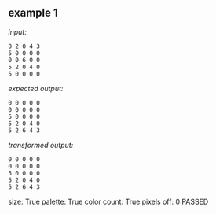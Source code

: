 
## example 1
*input:*
```
0 2 0 4 3
5 0 0 0 0
0 0 6 0 0
5 2 0 4 0
5 0 0 0 0
```
*expected output:*
```
0 0 0 0 0
0 0 0 0 0
5 0 0 0 0
5 2 0 4 0
5 2 6 4 3
```
*transformed output:*
```
0 0 0 0 0
0 0 0 0 0
5 0 0 0 0
5 2 0 4 0
5 2 6 4 3
```
size: True
palette: True
color count: True
pixels off: 0
PASSED
